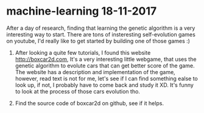 # machine-learning 18-11-2017

After a day of research, finding that learning the genetic algorithm 
is a very interesting way to start.
There are tons of insteresting self-evolution games on youtube,
I'd really like to get started by building one of those games :)

1. After looking a quite few tutorials, I found this website http://boxcar2d.com,
It's a very interesting little webgame, that uses the genetic algorithm to evolute 
cars that can get better score of the game. The website has a description
and implementation of the game, however, read text is not for me, let's see if
I can find something ealse to look up, if not, I probably have to come back
and study it XD. It's funny to look at the process of those cars evolution tho.

2. Find the source code of boxcar2d on github, see if it helps.

